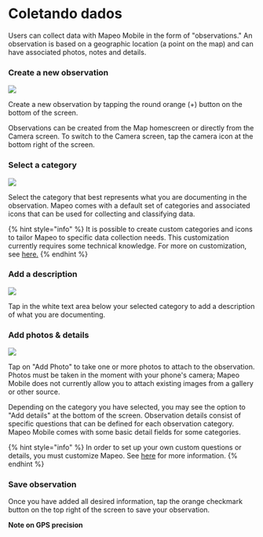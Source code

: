 # Coletando dados

Users can collect data with Mapeo Mobile in the form of "observations." An observation is based on a geographic location \(a point on the map\) and can have associated photos, notes and details.

### Create a new observation

![](../../../.gitbook/assets/mm-homescreen%20%281%29.png)

Create a new observation by tapping the round orange \(+\) button on the bottom of the screen.

Observations can be created from the Map homescreen or directly from the Camera screen. To switch to the Camera screen, tap the camera icon at the bottom right of the screen.

### Select a category

![](../../../.gitbook/assets/mm-categories.png)

Select the category that best represents what you are documenting in the observation. Mapeo comes with a default set of categories and associated icons that can be used for collecting and classifying data.

{% hint style="info" %}
It is possible to create custom categories and icons to tailor Mapeo to specific data collection needs. This customization currently requires some technical knowledge. For more on customization, see [here.](../../pre-launch-deployment-preparation/creating-custom-configurations.md)
{% endhint %}

### Add a description

![](../../../.gitbook/assets/mm-new-observation.png)

Tap in the white text area below your selected category to add a description of what you are documenting.

### Add photos & details

![](../../../.gitbook/assets/mm-observation-add-details.png)

Tap on "Add Photo" to take one or more photos to attach to the observation.  Photos must be taken in the moment with your phone's camera; Mapeo Mobile does not currently allow you to attach existing images from a gallery or other source.

Depending on the category you have selected, you may see the option to "Add details" at the bottom of the screen. Observation details consist of specific questions that can be defined for each observation category. Mapeo Mobile comes with some basic detail fields for some categories.

{% hint style="info" %}
In order to set up your own custom questions or details, you must customize Mapeo. See [here](../../pre-launch-deployment-preparation/creating-custom-configurations.md) for more information.
{% endhint %}

### Save observation

Once you have added all desired information, tap the orange checkmark button on the top right of the screen to save your observation.

**Note on GPS precision**

